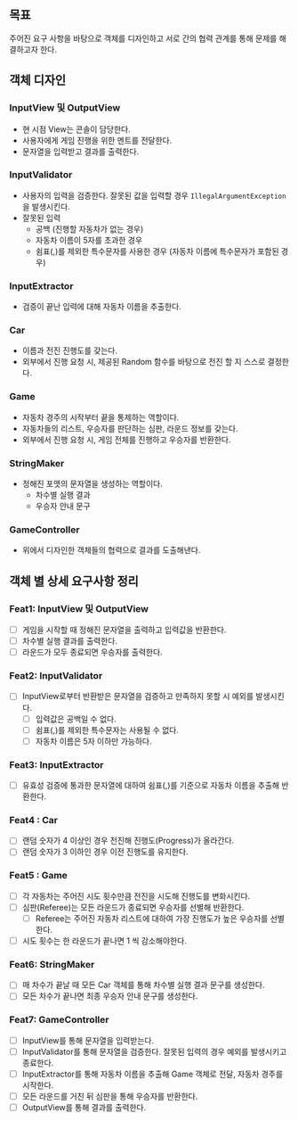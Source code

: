 ## 목표

주어진 요구 사항을 바탕으로 객체를 디자인하고 서로 간의 협력 관계를 통해 문제를 해결하고자 한다.

## 객체 디자인
### InputView 및 OutputView

- 현 시점 View는 콘솔이 담당한다.
- 사용자에게 게임 진행을 위한 멘트를 전달한다.
- 문자열을 입력받고 결과를 출력한다.

### InputValidator

- 사용자의 입력을 검증한다. 잘못된 값을 입력할 경우 `IllegalArgumentException` 을 발생시킨다.
- 잘못된 입력
    - 공백 (진행할 자동차가 없는 경우)
    - 자동차 이름이 5자를 초과한 경우
    - 쉼표(,)를 제외한 특수문자를 사용한 경우 (자동차 이름에 특수문자가 포함된 경우)

### InputExtractor

- 검증이 끝난 입력에 대해 자동차 이름을 추출한다.

### Car

- 이름과 전진 진행도를 갖는다.
- 외부에서 진행 요청 시, 제공된 Random 함수를 바탕으로 전진 할 지 스스로 결정한다.

### Game

- 자동차 경주의 시작부터 끝을 통제하는 역할이다.
- 자동차들의 리스트, 우승자를 판단하는 심판, 라운드 정보를 갖는다.
- 외부에서 진행 요청 시, 게임 전체를 진행하고 우승자를 반환한다.

### StringMaker

- 정해진 포맷의 문자열을 생성하는 역할이다.
    - 차수별 실행 결과
    - 우승자 안내 문구

### GameController

- 위에서 디자인한 객체들의 협력으로 결과를 도출해낸다.

## 객체 별 상세 요구사항 정리
### Feat1: InputView 및 OutputView

- [ ]  게임을 시작할 때 정해진 문자열을 출력하고 입력값을 반환한다.
- [ ]  차수별 실행 결과를 출력한다.
- [ ]  라운드가 모두 종료되면 우승자를 출력한다.

### Feat2: InputValidator

- [ ]  InputView로부터 반환받은 문자열을 검증하고 만족하지 못할 시 예외를 발생시킨다.
    - [ ]  입력값은 공백일 수 없다.
    - [ ]  쉼표(,)를 제외한 특수문자는 사용될 수 없다.
    - [ ]  자동차 이름은 5자 이하만 가능하다.

### Feat3: InputExtractor

- [ ]  유효성 검증에 통과한 문자열에 대하여 쉼표(,)를 기준으로 자동차 이름을 추출해 반환한다.

### Feat4 : Car

- [ ]  랜덤 숫자가 4 이상인 경우 전진해 진행도(Progress)가 올라간다.
- [ ]  랜덤 숫자가 3 이하인 경우 이전 진행도를 유지한다.

### Feat5 : Game

- [ ]  각 자동차는 주어진 시도 횟수만큼 전진을 시도해 진행도를 변화시킨다.
- [ ]  심판(Referee)는 모든 라운드가 종료되면 우승자를 선별해 반환한다.
    - [ ]  Referee는 주어진 자동차 리스트에 대하여 가장 진행도가 높은 우승자를 선별한다.
- [ ]  시도 횟수는 한 라운드가 끝나면 1 씩 감소해야한다.

### Feat6: StringMaker

- [ ]  매 차수가 끝날 때 모든 Car 객체를 통해 차수별 실행 결과 문구를 생성한다.
- [ ]  모든 차수가 끝나면 최종 우승자 안내 문구를 생성한다.

### Feat7: GameController

- [ ]  InputView를 통해 문자열을 입력받는다.
- [ ]  InputValidator를 통해 문자열을 검증한다. 잘못된 입력의 경우 예외를 발생시키고 종료한다.
- [ ]  InputExtractor를 통해 자동차 이름을 추출해 Game 객체로 전달, 자동차 경주를 시작한다.
- [ ]  모든 라운드를 거친 뒤 심판을 통해 우승자를 반환한다.
- [ ]  OutputView를 통해 결과를 출력한다.